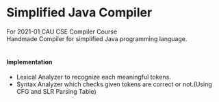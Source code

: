 # Simplified Java Compiler
For 2021-01 CAU CSE Compiler Course<br>
Handmade Compiler for simplified Java programming language.<br>
<br>
#### Implementation
- Lexical Analyzer to recognize each meaningful tokens.
- Syntax Analyzer which checks given tokens are correct or not.(Using CFG and SLR Parsing Table)
